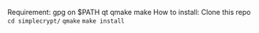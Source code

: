 Requirement:
gpg on $PATH
qt
qmake
make
How to install:
Clone this repo
```cd simplecrypt/```
```qmake```
```make install```

